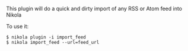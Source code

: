 This plugin will do a quick and dirty import of any RSS or Atom feed into Nikola

To use it:

```
$ nikola plugin -i import_feed
$ nikola import_feed --url=feed_url
```

